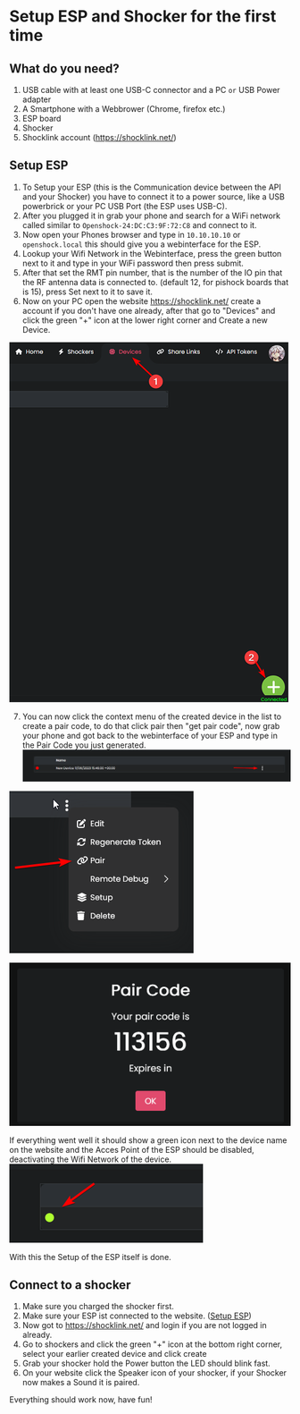# Setup ESP and Shocker for the first time
## What do you need?  
1. USB cable with at least one USB-C connector and a PC ``or`` USB Power adapter
2. A Smartphone with a Webbrower (Chrome, firefox etc.)
3. ESP board
4. Shocker
5. Shocklink account (https://shocklink.net/)




## Setup ESP


1. To Setup your ESP (this is the Communication device between the API and your Shocker) you have to connect it to a power source, like a USB powerbrick or your PC USB Port (the ESP uses USB-C).
2. After you plugged it in grab your phone and search for a WiFi network called similar to ``Openshock-24:DC:C3:9F:72:C8`` and connect to it.
3. Now open your Phones browser and type in ``10.10.10.10`` or ``openshock.local`` this should give you a webinterface for the ESP.
4. Lookup your Wifi Network in the Webinterface, press the green button next to it and type in your WiFi password then press submit.
5. After that set the RMT pin number, that is the number of the IO pin that the RF antenna data is connected to. (default 12, for pishock boards that is 15), press Set next to it to save it.
6. Now on your PC open the website https://shocklink.net/ create a account if you don't have one already, after that go to "Devices" and click the green "+" icon at the lower right corner and Create a new Device.

![Image "Find add Button"](../static/kyobinoyo/findaddbutton.png)  


7. You can now click the context menu of the created device in the list to create a pair code, to do that click pair then "get pair code", now grab your phone and got back to the webinterface of your ESP and type in the Pair Code you just generated.  
![Image "Find add Button"](../static/kyobinoyo/devicecontextmenu.png)
  
![Image "Find add Button"](../static/kyobinoyo/findpaircode.png)  
  
![Image "Find add Button"](../static/kyobinoyo/paircodeexample.png)  

  
If everything went well it should show a green icon next to the device name on the website and the Acces Point of the ESP should be disabled, deactivating the Wifi Network of the device.  
![Image "Find add Button"](../static/kyobinoyo/checkifonline.png)  

With this the Setup of the ESP itself is done.


## Connect to a shocker


1. Make sure you charged the shocker first.
2. Make sure your ESP ist connected to the website. ([Setup ESP](#setup-esp))
3. Now got to https://shocklink.net/ and login if you are not logged in already.
4. Go to shockers and click the green "+" icon at the bottom right corner, select your earlier created device and click create
5. Grab your shocker hold the Power button the LED should blink fast.
6. On your website click the Speaker icon of your shocker, if your Shocker now makes a Sound it is paired.


Everything should work now, have fun!
